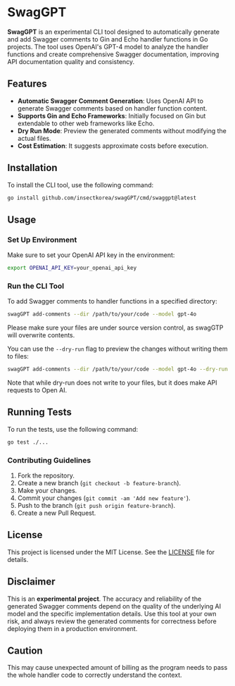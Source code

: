# SwagGPT

**SwagGPT** is an experimental CLI tool designed to automatically generate and add Swagger comments to Gin and Echo handler functions in Go projects. The tool uses OpenAI's GPT-4 model to analyze the handler functions and create comprehensive Swagger documentation, improving API documentation quality and consistency.

## Features

- **Automatic Swagger Comment Generation**: Uses OpenAI API to generate Swagger comments based on handler function content.
- **Supports Gin and Echo Frameworks**: Initially focused on Gin but extendable to other web frameworks like Echo.
- **Dry Run Mode**: Preview the generated comments without modifying the actual files.
- **Cost Estimation**: It suggests approximate costs before execution.

## Installation

To install the CLI tool, use the following command:

```sh
go install github.com/insectkorea/swagGPT/cmd/swaggpt@latest
```

## Usage

### Set Up Environment

Make sure to set your OpenAI API key in the environment:

```sh
export OPENAI_API_KEY=your_openai_api_key
```

### Run the CLI Tool

To add Swagger comments to handler functions in a specified directory:

```sh
swagGPT add-comments --dir /path/to/your/code --model gpt-4o 
```

Please make sure your files are under source version control, as swagGTP will overwrite contents.

You can use the `--dry-run` flag to preview the changes without writing them to files:

```sh
swagGPT add-comments --dir /path/to/your/code --model gpt-4o --dry-run
```

Note that while dry-run does not write to your files, but it does make API requests to Open AI.

## Running Tests

To run the tests, use the following command:

```sh
go test ./...
```

### Contributing Guidelines

1. Fork the repository.
2. Create a new branch (`git checkout -b feature-branch`).
3. Make your changes.
4. Commit your changes (`git commit -am 'Add new feature'`).
5. Push to the branch (`git push origin feature-branch`).
6. Create a new Pull Request.

## License

This project is licensed under the MIT License. See the [LICENSE](LICENSE) file for details.

## Disclaimer

This is an **experimental project**. The accuracy and reliability of the generated Swagger comments depend on the quality of the underlying AI model and the specific implementation details. Use this tool at your own risk, and always review the generated comments for correctness before deploying them in a production environment.

## Caution

This may cause unexpected amount of billing as the program needs to pass the whole handler code to correctly understand the context.